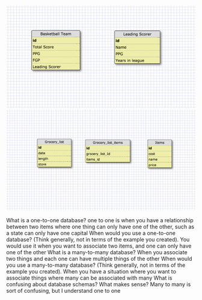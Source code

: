 ![one to one](imgs/one-to-one.png)
![many to many](imgs/many-to-many.png)

What is a one-to-one database? one to one is when you have a relationship between two items where one thing can only have one of the other, such as a state can only have one capital
When would you use a one-to-one database? (Think generally, not in terms of the example you created). You would use it when you want to associate two items, and one can only have one of the other
What is a many-to-many database? When you associate two things and each one can have multiple things of the other
When would you use a many-to-many database? (Think generally, not in terms of the example you created). When you have a situation where you want to associate things where many can be associated with many
What is confusing about database schemas? What makes sense? Many to many is sort of confusing, but I understand one to one